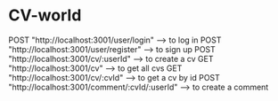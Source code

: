 # CV-world

POST "http://localhost:3001/user/login" --> to log in
POST "http://localhost:3001/user/register" --> to sign up
POST "http://localhost:3001/cv/:userId" --> to create a cv
GET "http://localhost:3001/cv" --> to get all cvs
GET "http://localhost:3001/cv/:cvId" --> to get a cv by id
POST "http://localhost:3001/comment/:cvId/:userId" --> to create a comment

